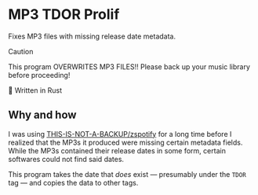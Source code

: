 # MP3 TDOR Prolif

Fixes MP3 files with missing release date metadata.

> [!CAUTION]
> This program OVERWRITES MP3 FILES!! Please back up your music library before proceeding!

🦀 Written in Rust

## Why and how

I was using [THIS-IS-NOT-A-BACKUP/zspotify](https://github.com/THIS-IS-NOT-A-BACKUP/zspotify) for a long time before I realized that the MP3s it produced were missing certain metadata fields. While the MP3s contained their release dates in some form, certain softwares could not find said dates.

This program takes the date that _does_ exist — presumably under the `TDOR` tag — and copies the data to other tags.
